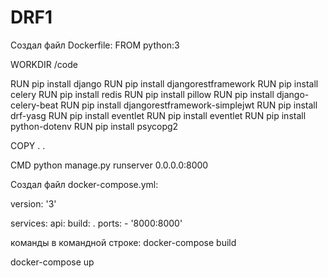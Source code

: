 # DRF1
Создал файл Dockerfile:
FROM python:3

WORKDIR /code

RUN pip install django
RUN pip install djangorestframework
RUN pip install celery
RUN pip install redis
RUN pip install pillow
RUN pip install django-celery-beat
RUN pip install djangorestframework-simplejwt
RUN pip install drf-yasg
RUN pip install eventlet
RUN pip install eventlet
RUN pip install python-dotenv
RUN pip install psycopg2

COPY . .

CMD python manage.py runserver 0.0.0.0:8000

Создал файл docker-compose.yml:

version: '3'

services:
  api:
    build: .
    ports:
      - '8000:8000'

команды в командной строке:
docker-compose build

docker-compose up
